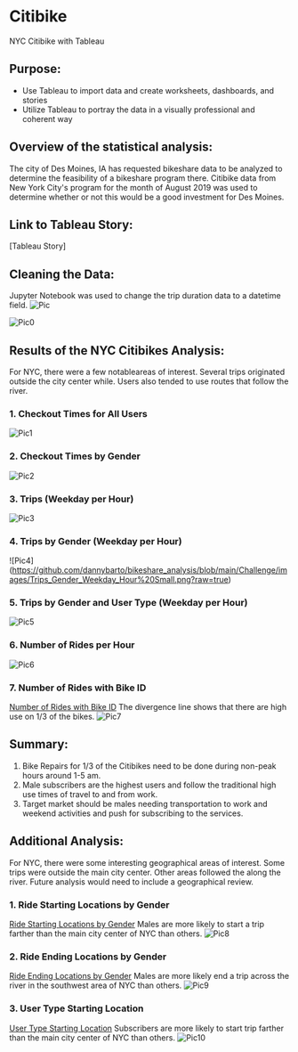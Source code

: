 
# Citibike
NYC Citibike with Tableau

## Purpose: 

- Use Tableau to import data and create worksheets, dashboards, and stories
- Utilize Tableau to portray the data in a visually professional and coherent way

## Overview of the statistical analysis:
The city of Des Moines, IA has requested bikeshare data to be analyzed to determine the feasibility of a bikeshare program there. Citibike data from New York City's program for the month of August 2019 was used to determine whether or not this would be a good investment for Des Moines.  

## Link to Tableau Story: 
[Tableau Story]

## Cleaning the Data:
Jupyter Notebook was used to change the trip duration data to a datetime field.
![Pic](https://github.com/dannybarto/bikeshare_analysis/blob/main/Challenge/images/date%20before.png?raw=true)

![Pic0](https://github.com/dannybarto/bikeshare_analysis/blob/main/Challenge/images/date_after.png?raw=true)

## Results of the NYC Citibikes Analysis:
For NYC, there were a few notableareas of interest.   Several trips originated outside the city center while. Users also tended to use routes that follow the river. 

### 1. Checkout Times for All Users
![Pic1](https://github.com/dannybarto/bikeshare_analysis/blob/main/Challenge/images/Checkout_Weekday_All_User%20Small.png?raw=true)

### 2. Checkout Times by Gender
![Pic2](https://github.com/dannybarto/bikeshare_analysis/blob/main/Challenge/images/Checkout_Weekday_Gender%20Small.png?raw=true)

### 3. Trips (Weekday per Hour)
![Pic3](https://github.com/dannybarto/bikeshare_analysis/blob/main/Challenge/images/Weekday_Trips_Hour%20Small.png?raw=true)

### 4. Trips by Gender (Weekday per Hour)
![Pic4] (https://github.com/dannybarto/bikeshare_analysis/blob/main/Challenge/images/Trips_Gender_Weekday_Hour%20Small.png?raw=true)

### 5. Trips by Gender and User Type (Weekday per Hour)
![Pic5](https://github.com/Baylex/Citibike/blob/main/Challenge/images/4_UserType.PNG)

### 6. Number of Rides per Hour
![Pic6](https://github.com/dannybarto/bikeshare_analysis/blob/main/Challenge/images/Rides_Hour.png?raw=true)


### 7. Number of Rides with Bike ID
[Number of Rides with Bike ID](https://public.tableau.com/profile/julie.pyle2236#!/vizhome/Mod_14_Challenge/Repair)
The divergence line shows that there are high use on 1/3 of the bikes.
![Pic7](https://github.com/Baylex/Citibike/blob/main/Challenge/images/6_Repairs.PNG)

## Summary:

1. Bike Repairs for 1/3 of the Citibikes need to be done during non-peak hours around 1-5 am. 
2. Male subscribers are the highest users and follow the traditional high use times of travel to and from work.  
3. Target market should be males needing transportation to work and weekend activities and push for subscribing to the services. 

## Additional Analysis: 

For NYC, there were some interesting geographical areas of interest.  Some trips were outside the main city center.  Other areas followed the along the river. Future analysis would need to include a geographical review.

### 1. Ride Starting Locations by Gender
[Ride Starting Locations by Gender](https://public.tableau.com/profile/julie.pyle2236#!/vizhome/Mod_14_Challenge/Start)
Males are more likely to start a trip farther than the main city center of NYC than others. 
![Pic8](https://github.com/Baylex/Citibike/blob/main/Challenge/images/extra1.PNG)

### 2. Ride Ending Locations by Gender
[Ride Ending Locations by Gender](https://public.tableau.com/profile/julie.pyle2236#!/vizhome/Mod_14_Challenge/End)
Males are more likely end a trip across the river in the southwest area of NYC than others. 
![Pic9](https://github.com/Baylex/Citibike/blob/main/Challenge/images/extra2.PNG)

### 3. User Type Starting Location
[User Type Starting Location](https://public.tableau.com/profile/julie.pyle2236#!/vizhome/Mod_14_Challenge/UserTypeMap)
Subscribers are more likely to start trip farther than the main city center of NYC than others. 
![Pic10](https://github.com/Baylex/Citibike/blob/main/Challenge/images/extra3.PNG)
